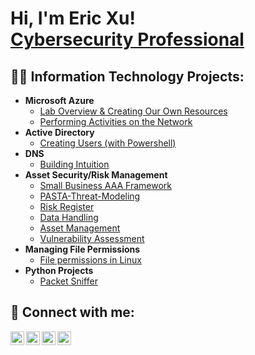 <h1>Hi, I'm Eric Xu! <br/><a href="https://www.linkedin.com/in/eric-xu-a07bb21b2/">Cybersecurity Professional</a></h1>

<h2>👨‍💻 Information Technology Projects:</h2>

- <b>Microsoft Azure</b>
  - [Lab Overview & Creating Our Own Resources](https://github.com/erics-resume/microsoft-azure-creating-own-resources)
  - [Performing Activities on the Network](https://github.com/erics-resume/microsoft-azure-network-activities)
- <b>Active Directory</b>
  - [Creating Users (with Powershell)](https://github.com/erics-resume/active-directory-create-users) 
- <b>DNS</b>
  - [Building Intuition](https://github.com/erics-resume/building-intuition/blob/main/README.md)
- <b>Asset Security/Risk Management</b>
  - [Small Business AAA Framework](https://github.com/erics-resume/vulnerability-assessment)
  - [PASTA-Threat-Modeling](https://github.com/erics-resume/Threat-Modeling-PASTA)
  - [Risk Register](https://github.com/erics-resume/risk-register)
  - [Data Handling](https://github.com/erics-resume/data-handling)
  - [Asset Management](https://github.com/erics-resume/asset-management)
  - [Vulnerability Assessment](https://github.com/erics-resume/vulnerability-assessment)
- <b>Managing File Permissions</b>
  - [File permissions in Linux](https://github.com/erics-resume/linux-file-permissions)
- <b>Python Projects</b>
  - [Packet Sniffer](https://github.com/erics-resume/packet-sniffer) 

<h2> 🤳 Connect with me:</h2>

[<img align="left" alt="EricXu | YouTube" width="22px" src="https://cdn.jsdelivr.net/npm/simple-icons@v3/icons/youtube.svg" />][youtube]
[<img align="left" alt="EricXu | Twitter" width="22px" src="https://cdn.jsdelivr.net/npm/simple-icons@v3/icons/twitter.svg" />][twitter]
[<img align="left" alt="EricXu | LinkedIn" width="22px" src="https://cdn.jsdelivr.net/npm/simple-icons@v3/icons/linkedin.svg" />][linkedin]
[<img align="left" alt="EricXu | Instagram" width="22px" src="https://cdn.jsdelivr.net/npm/simple-icons@v3/icons/instagram.svg" />][instagram]

[twitter]: https://twitter.com/
[youtube]: https://www.youtube.com/
[instagram]: https://www.instagram.com/
[linkedin]: https://www.linkedin.com/in/eric-xu-a07bb21b2/
